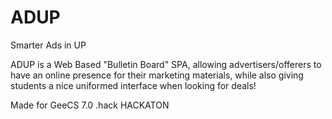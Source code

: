 # ADUP

Smarter Ads in UP

ADUP is a Web Based "Bulletin Board" SPA, allowing advertisers/offerers to have an online presence for their marketing materials, while also giving students a nice uniformed interface when looking for deals!

Made for GeeCS 7.0 .hack HACKATON
